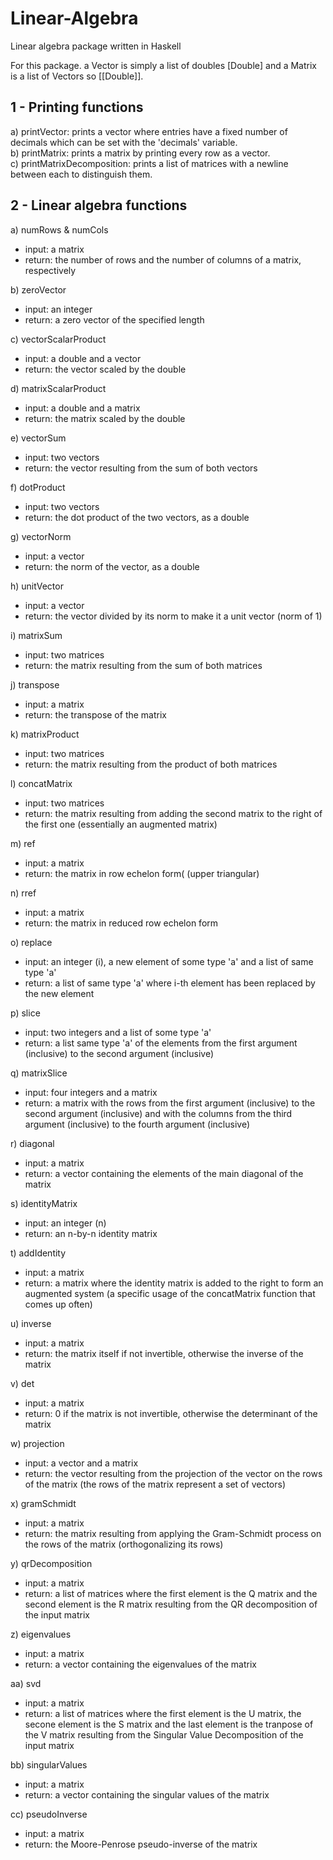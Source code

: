 # Linear-Algebra
Linear algebra package written in Haskell

For this package. a Vector is simply a list of doubles [Double] and a Matrix is a list of Vectors so [[Double]].

## 1 - Printing functions
a)  printVector: prints a vector where entries have a fixed number of decimals which can be set with the 'decimals' variable.  
b)  printMatrix: prints a matrix by printing every row as a vector.  
c)  printMatrixDecomposition: prints a list of matrices with a newline between each to distinguish them.  

## 2 - Linear algebra functions  
a)  numRows & numCols  
- input: a matrix
- return: the number of rows and the number of columns of a matrix, respectively

b)  zeroVector
- input: an integer
- return: a zero vector of the specified length

c)  vectorScalarProduct
- input: a double and a vector
- return: the vector scaled by the double

d)  matrixScalarProduct
- input: a double and a matrix
- return: the matrix scaled by the double

e)  vectorSum
- input: two vectors
- return: the vector resulting from the sum of both vectors

f)  dotProduct
- input: two vectors
- return: the dot product of the two vectors, as a double

g)  vectorNorm
- input: a vector
- return: the norm of the vector, as a double

h)  unitVector
- input: a vector
- return: the vector divided by its norm to make it a unit vector (norm of 1)

i)  matrixSum
- input: two matrices
- return: the matrix resulting from the sum of both matrices

j)  transpose
- input: a matrix
- return: the transpose of the matrix

k)  matrixProduct
- input: two matrices
- return: the matrix resulting from the product of both matrices

l)  concatMatrix
- input: two matrices
- return: the matrix resulting from adding the second matrix to the right of the first one (essentially an augmented matrix)

m)  ref
- input: a matrix
- return: the matrix in row echelon form( (upper triangular)

n)  rref
- input: a matrix
- return: the matrix in reduced row echelon form

o)  replace
- input: an integer (i), a new element of some type 'a' and a list of same type 'a'
- return: a list of same type 'a' where i-th element has been replaced by the new element

p)  slice
- input: two integers and a list of some type 'a'
- return: a list same type 'a' of the elements from the first argument (inclusive) to the second argument (inclusive)

q)  matrixSlice
- input: four integers and a matrix
- return: a matrix with the rows from the first argument (inclusive) to the second argument (inclusive) and with the columns from the third argument (inclusive) to the fourth argument (inclusive)

r)  diagonal
- input: a matrix
- return: a vector containing the elements of the main diagonal of the matrix

s)  identityMatrix
- input: an integer (n)
- return: an n-by-n identity matrix

t)  addIdentity
- input: a matrix
- return: a matrix where the identity matrix is added to the right to form an augmented system (a specific usage of the concatMatrix function that comes up often)

u)  inverse
- input: a matrix
- return: the matrix itself if not invertible, otherwise the inverse of the matrix

v)  det
- input: a matrix
- return: 0 if the matrix is not invertible, otherwise the determinant of the matrix

w)  projection
- input: a vector and a matrix
- return: the vector resulting from the projection of the vector on the rows of the matrix (the rows of the matrix represent a set of vectors)

x)  gramSchmidt
- input: a matrix
- return: the matrix resulting from applying the Gram-Schmidt process on the rows of the matrix (orthogonalizing its rows)

y)  qrDecomposition
- input: a matrix
- return: a list of matrices where the first element is the Q matrix and the second element is the R matrix resulting from the QR decomposition of the input matrix

z)  eigenvalues
- input: a matrix
- return: a vector containing the eigenvalues of the matrix

aa)  svd 
- input: a matrix
- return: a list of matrices where the first element is the U matrix, the secone element is the S matrix and the last element is the tranpose of the V matrix resulting from the Singular Value Decomposition of the input matrix

bb)  singularValues
- input: a matrix
- return: a vector containing the singular values of the matrix

cc)  pseudoInverse
- input: a matrix
- return: the Moore-Penrose pseudo-inverse of the matrix
